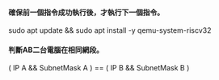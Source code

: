 #### 確保前一個指令成功執行後，才執行下一個指令。

sudo apt update && sudo apt install -y qemu-system-riscv32

#### 判斷AB二台電腦在相同網段。
( IP A && SubnetMask A ) == ( IP B && SubnetMask B )
